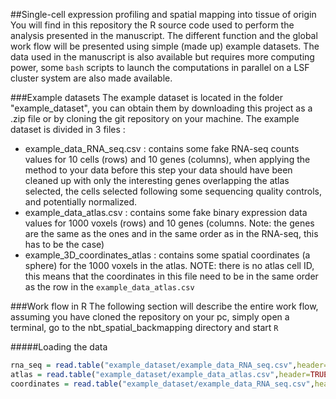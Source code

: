 ##Single-cell expression profiling and spatial mapping into tissue of origin
You will find in this repository the R source code used to perform the analysis presented in the manuscript. The different function and the global work flow will be presented using simple (made up) example datasets. The data used in the manuscript is also available but requires more computing power, some `bash` scripts to launch the computations in parallel on a LSF cluster system are also made available.

###Example datasets
The example dataset is located in the folder "example_dataset", you can obtain them by downloading this project as a .zip file or by cloning the git repository on your machine. The example dataset is divided in 3 files :
 - example_data_RNA_seq.csv : contains some fake RNA-seq counts values for 10 cells (rows) and 10 genes (columns), when applying the method to your data before this step your data should have been cleaned up with only the interesting genes overlapping the atlas selected, the cells selected following some sequencing quality controls, and potentially normalized.
 - example_data_atlas.csv : contains some fake binary expression data values for 1000 voxels (rows) and 10 genes (columns. Note: the genes are the same as the ones and in the same order as in the RNA-seq, this has to be the case)
 - example_3D_coordinates_atlas : contains some spatial coordinates (a sphere) for the 1000 voxels in the atlas. NOTE: there is no atlas cell ID, this means that the coordinates in this file need to be in the same order as the row in the `example_data_atlas.csv`

###Work flow in R
The following section will describe the entire work flow, assuming you have cloned the repository on your pc, simply open a terminal, go to the nbt_spatial_backmapping directory and start `R`

#####Loading the data
```R
rna_seq = read.table("example_dataset/example_data_RNA_seq.csv",header=TRUE,sep="\t")
atlas = read.table("example_dataset/example_data_atlas.csv",header=TRUE,sep="\t")
coordinates = read.table("example_dataset/example_data_RNA_seq.csv",header=TRUE,sep="\t")
```


